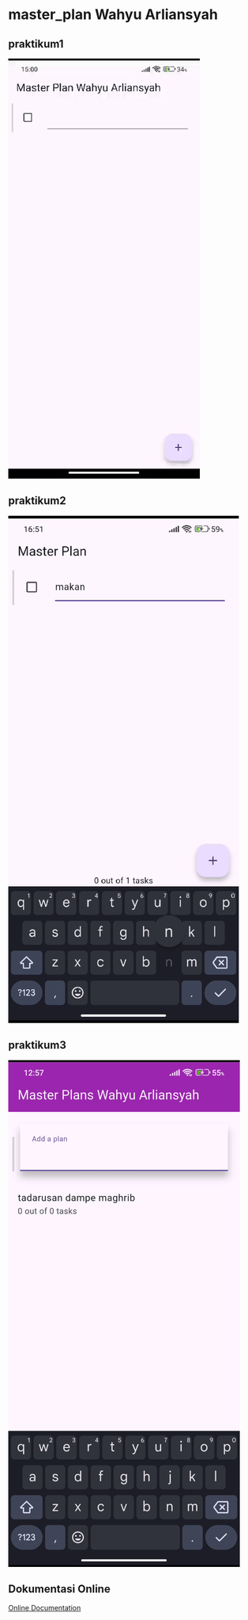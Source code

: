 # master_plan Wahyu Arliansyah

## praktikum1

![praktikum1](images/gif1.gif)

## praktikum2

![praktikum2](images/gif2.gif)

## praktikum3

![praktikum3](images/gif3.gif)

## Dokumentasi Online

[Online Documentation](https://docs.google.com/document/d/1fqgf0I2_oP2QossNNb0qowTtPH49o-Jo/edit?usp=sharing&ouid=112537280694647639784&rtpof=true&sd=true)
